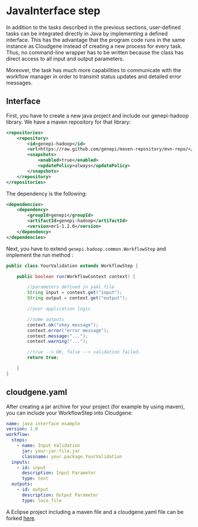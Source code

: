 # JavaInterface step

In addition to the tasks described in the previous sections, user-defined tasks can be integrated directly in Java by implementing a defined interface. This has the advantage that the program code runs in the same instance as Cloudgene instead of creating a new process for every task. Thus, no command-line wrapper has to be written because the class has direct access to all input and output parameters.

Moreover, the task has much more capabilities to communicate with the workflow manager in order to transmit status updates and detailed error messages.

## Interface

First, you have to create a new java project and include our genepi-hadoop library. We have a maven repository for that library:

```xml
<repositories>
	<repository>
		<id>genepi-hadoop</id>
		<url>https://raw.github.com/genepi/maven-repository/mvn-repo/</url>
		<snapshots>
			<enabled>true</enabled>
			<updatePolicy>always</updatePolicy>
		</snapshots>
	</repository>
</repositories>
```

The dependency is the following:

```xml
<dependencies>
	<dependency>
		<groupId>genepi</groupId>
		<artifactId>genepi-hadoop</artifactId>
		<version>mr1-1.2.0</version>
	</dependency>
</dependencies>
```

Next, you have to extend `genepi.hadoop.common.WorkflowStep` and implement the run method :

```java
public class YourValidation extends WorkflowStep {

    public boolean run(WorkflowContext context) {

        //parameters defined in yaml file
        String input = context.get("input");
        String output = context.get("output");

        //your application logic

        //some outputs
        context.ok("okey message");
        context.error("error message");
        context.message("...");
        context.warning("...");

        //true --> OK, false --> validation failed.
        return true;

    }
}
```

## cloudgene.yaml

After creating a jar archive for your project (for example by using maven), you can include your WorkflowStep into Cloudgene:

```yaml
name: java interface example
version: 1.0
workflow:
  steps:
    - name: Input Validation
      jar: your-jar-file.jar
      classname: your.package.YourValidation
  inputs:
    - id: input
      description: Input Parameter
      type: text
  outputs:
    - id: output
      description: Output Parameter
      type: loca_file
```

A Eclipse project including a maven file and a cloudgene.yaml file can be forked [here]().
